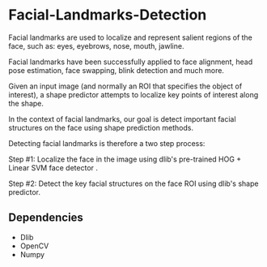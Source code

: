 # Facial-Landmarks-Detection

Facial landmarks are used to localize and represent salient regions of the face, such as: eyes, eyebrows, nose, mouth, jawline. 

Facial landmarks have been successfully applied to face alignment, head pose estimation, face swapping, blink detection and much more.

Given an input image (and normally an ROI that specifies the object of interest), a shape predictor attempts to localize key points of interest along the shape.

In the context of facial landmarks, our goal is detect important facial structures on the face using shape prediction methods.

Detecting facial landmarks is therefore a two step process:

Step #1: Localize the face in the image using dlib's pre-trained HOG + Linear SVM face detector .

Step #2: Detect the key facial structures on the face ROI using dlib's shape predictor. 

## Dependencies ##

* Dlib
* OpenCV
* Numpy
